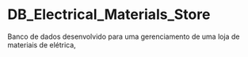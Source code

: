 # DB_Electrical_Materials_Store
Banco de dados desenvolvido para uma gerenciamento de uma loja de materiais de elétrica,
